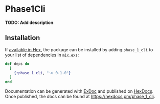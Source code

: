 # Phase1Cli

**TODO: Add description**

## Installation

If [available in Hex](https://hex.pm/docs/publish), the package can be installed
by adding `phase_1_cli` to your list of dependencies in `mix.exs`:

```elixir
def deps do
  [
    {:phase_1_cli, "~> 0.1.0"}
  ]
end
```

Documentation can be generated with [ExDoc](https://github.com/elixir-lang/ex_doc)
and published on [HexDocs](https://hexdocs.pm). Once published, the docs can
be found at <https://hexdocs.pm/phase_1_cli>.

